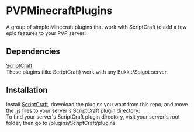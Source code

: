 # PVPMinecraftPlugins
A group of simple Minecraft plugins that work with ScriptCraft to add a few epic features to your PVP server!
## Dependencies
<a href="http://scriptcraftjs.org">ScriptCraft</a><br>
These plugins (like ScriptCraft) work with any Bukkit/Spigot server.
## Installation
Install <a href="http://scriptcraftjs.org">ScriptCraft</a>, download the plugins you want from this repo, and move the .js files to your server's ScriptCraft plugin directory:<br>
To find your server's ScriptCraft plugin directory, visit your server's root folder, then go to /plugins/ScriptCraft/plugins.
